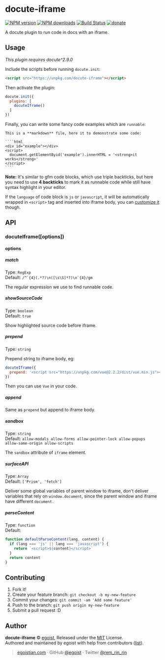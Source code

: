 # docute-iframe

[![NPM version](https://img.shields.io/npm/v/docute-iframe.svg?style=flat)](https://npmjs.com/package/docute-iframe) [![NPM downloads](https://img.shields.io/npm/dm/docute-iframe.svg?style=flat)](https://npmjs.com/package/docute-iframe) [![Build Status](https://img.shields.io/circleci/project/egoist/docute-iframe/master.svg?style=flat)](https://circleci.com/gh/egoist/docute-iframe) [![donate](https://img.shields.io/badge/$-donate-ff69b4.svg?maxAge=2592000&style=flat)](https://github.com/egoist/donate)

A docute plugin to run code in docs with an iframe.

## Usage

*This plugin requires docute^2.9.0*

Include the scripts before running `docute.init`:

```html
<script src="https://unpkg.com/docute-iframe"></script>
```

Then activate the plugin:

```js
docute.init({
  plugins: [
    docuteIframe()
  ]
})
```

Finally, you can write some fancy code examples which are `runnable`:

    This is a **markdown** file, here it to demonstrate some code:

    ````html
    <div id="example"></div>
    <script>
      document.getElementByid('example').innerHTML = '<strong>it works</strong>'
    </script>
    ````

**Note:** It's similar to gfm code blocks, which use triple backticks, but here you need to use **4 backticks** to mark it as runnable code while still have syntax highlight in your editor.

If the `language` of code block is `js` or `javascript`, it will be automatically wrapped in `<script>` tag and inserted into iframe body, you can [customize it](#parsecontent) though.

## API

### docuteIframe([options])

#### options

##### match

Type: `RegExp`<br>
Default: <code>/^\`{4}(.\*?)\n([\s\S]\*?)\n\`{4}/gm</code>

The regular expression we use to find runnable code.

##### showSourceCode

Type: `boolean`<br>
Default: `true`

Show highlighted source code before iframe.

##### prepend

Type: `string`

Prepend string to iframe body, eg:

```js
docuteIframe({
  prepend: '<script src="https://unpkg.com/vue@2.2.2/dist/vue.min.js"></script>'
})
```

Then you can use `Vue` in your code.

##### append

Same as `prepend` but append to iframe body.

##### sandbox

Type: `string`<br>
Default: `allow-modals allow-forms allow-pointer-lock allow-popups allow-same-origin allow-scripts`

The `sandbox` attribute of `iframe` element.

##### surfaceAPI

Type: `Array`<br>
Default: `['Prism', 'fetch']`

Deliver some global variables of parent window to iframe, don't deliver variables that rely on `window.document`, since the parent window and iframe have different `document.`

##### parseContent

Type: `function`<br>
Default:

```js
function defaultParseContent(lang, content) {
  if (lang === 'js' || lang === 'javascript') {
    return `<script>${content}</script>`
  }
  return content
}
```

## Contributing

1. Fork it!
2. Create your feature branch: `git checkout -b my-new-feature`
3. Commit your changes: `git commit -am 'Add some feature'`
4. Push to the branch: `git push origin my-new-feature`
5. Submit a pull request :D


## Author

**docute-iframe** © [egoist](https://github.com/egoist), Released under the [MIT](./LICENSE) License.<br>
Authored and maintained by egoist with help from contributors ([list](https://github.com/egoist/docute-iframe/contributors)).

> [egoistian.com](https://egoistian.com) · GitHub [@egoist](https://github.com/egoist) · Twitter [@rem_rin_rin](https://twitter.com/rem_rin_rin)
